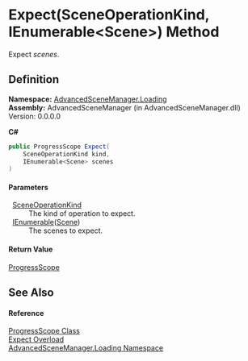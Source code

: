 # Expect(SceneOperationKind, IEnumerable&lt;Scene&gt;) Method


Expect *scenes*.



## Definition
**Namespace:** <a href="N_AdvancedSceneManager_Loading">AdvancedSceneManager.Loading</a>  
**Assembly:** AdvancedSceneManager (in AdvancedSceneManager.dll) Version: 0.0.0.0

**C#**
``` C#
public ProgressScope Expect(
	SceneOperationKind kind,
	IEnumerable<Scene> scenes
)
```



#### Parameters
<dl><dt>  <a href="T_AdvancedSceneManager_Loading_SceneOperationKind">SceneOperationKind</a></dt><dd>The kind of operation to expect.</dd><dt>  <a href="https://learn.microsoft.com/dotnet/api/system.collections.generic.ienumerable-1" target="_blank" rel="noopener noreferrer">IEnumerable</a>(<a href="T_AdvancedSceneManager_Models_Scene">Scene</a>)</dt><dd>The scenes to expect.</dd></dl>

#### Return Value
<a href="T_AdvancedSceneManager_Loading_ProgressScope">ProgressScope</a>

## See Also


#### Reference
<a href="T_AdvancedSceneManager_Loading_ProgressScope">ProgressScope Class</a>  
<a href="Overload_AdvancedSceneManager_Loading_ProgressScope_Expect">Expect Overload</a>  
<a href="N_AdvancedSceneManager_Loading">AdvancedSceneManager.Loading Namespace</a>  
